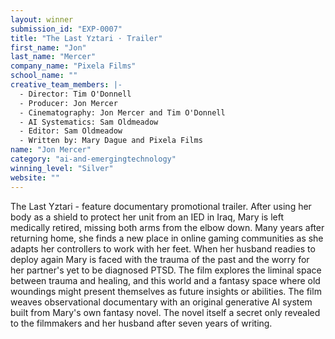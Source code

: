 ```yaml
---
layout: winner
submission_id: "EXP-0007"
title: "The Last Yztari · Trailer"
first_name: "Jon"
last_name: "Mercer"
company_name: "Pixela Films"
school_name: ""
creative_team_members: |-
  - Director: Tim O'Donnell
  - Producer: Jon Mercer
  - Cinematography: Jon Mercer and Tim O'Donnell
  - AI Systematics: Sam Oldmeadow
  - Editor: Sam Oldmeadow
  - Written by: Mary Dague and Pixela Films
name: "Jon Mercer"
category: "ai-and-emergingtechnology"
winning_level: "Silver"
website: ""
---
```


The Last Yztari - feature documentary promotional trailer. After using her body as a shield to protect her unit from an IED in Iraq, Mary is left medically retired, missing both arms from the elbow down. Many years after returning home, she finds a new place in online gaming communities as she adapts her controllers to work with her feet. When her husband readies to deploy again Mary is faced with the trauma of the past and the worry for her partner's yet to be diagnosed PTSD. The film explores the liminal space between trauma and healing, and this world and a fantasy space where old woundings might present themselves as future insights or abilities. The film weaves observational documentary with an original generative AI system built from Mary's own fantasy novel. The novel itself a secret only revealed to the filmmakers and her husband after seven years of writing.
